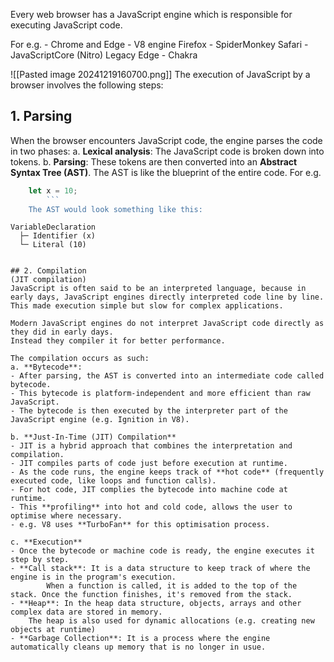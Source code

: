 Every web browser has a JavaScript engine which is responsible for executing JavaScript code.

For e.g. - 
Chrome and Edge - V8 engine
Firefox - SpiderMonkey
Safari -  JavaScriptCore (Nitro)
Legacy Edge - Chakra

![[Pasted image 20241219160700.png]]
The execution of JavaScript by a browser involves the following steps:
## 1. **Parsing**
When the browser encounters JavaScript code, the engine parses the code in two phases:
	a. **Lexical analysis**: The JavaScript code is broken down into tokens.
	b. **Parsing**: These tokens are then converted into an **Abstract Syntax Tree (AST)**. The AST is like the blueprint of the entire code.
	For e.g. 
```js
	let x = 10;
		```
	The AST would look something like this:
```
	VariableDeclaration
	  ├─ Identifier (x)
	  └─ Literal (10)
```

## 2. Compilation 
(JIT compilation)
JavaScript is often said to be an interpreted language, because in early days, JavaScript engines directly interpreted code line by line.
This made execution simple but slow for complex applications.

Modern JavaScript engines do not interpret JavaScript code directly as they did in early days.
Instead they compiler it for better performance.

The compilation occurs as such:
a. **Bytecode**: 
- After parsing, the AST is converted into an intermediate code called bytecode.
- This bytecode is platform-independent and more efficient than raw JavaScript.
- The bytecode is then executed by the interpreter part of the JavaScript engine (e.g. Ignition in V8).

b. **Just-In-Time (JIT) Compilation**
- JIT is a hybrid approach that combines the interpretation and compilation.
- JIT compiles parts of code just before execution at runtime.
- As the code runs, the engine keeps track of **hot code** (frequently executed code, like loops and function calls).
- For hot code, JIT complies the bytecode into machine code at runtime.
- This **profiling** into hot and cold code, allows the user to optimise where necessary.
- e.g. V8 uses **TurboFan** for this optimisation process.

c. **Execution**
- Once the bytecode or machine code is ready, the engine executes it step by step.
- **Call stack**: It is a data structure to keep track of where the engine is in the program's execution.
		When a function is called, it is added to the top of the stack. Once the function finishes, it's removed from the stack.
- **Heap**: In the heap data structure, objects, arrays and other complex data are stored in memory.
	The heap is also used for dynamic allocations (e.g. creating new objects at runtime)
- **Garbage Collection**: It is a process where the engine automatically cleans up memory that is no longer in usue.
